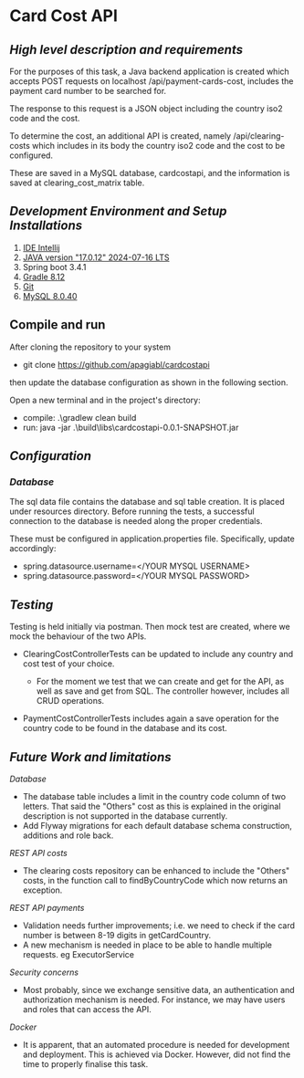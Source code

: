 # Card Cost API

## *High level description and requirements*

For the purposes of this task, a Java backend application is created
which accepts POST requests on localhost /api/payment-cards-cost, includes 
the payment card number to be searched for.

The response to this request is a JSON object including the country iso2 code
and the cost.

To determine the cost, an additional API is created, namely /api/clearing-costs which includes in its body
the country iso2 code and the cost to be configured.

These are saved in a MySQL database, cardcostapi, and the information is saved at clearing_cost_matrix table.


## *Development Environment and Setup Installations*

1. [IDE Intellij](https://www.jetbrains.com/idea/download/?section=windows)
2. [JAVA version "17.0.12" 2024-07-16 LTS](https://www.oracle.com/java/technologies/javase/jdk17-archive-downloads.html)
3. Spring boot 3.4.1
4. [Gradle 8.12](https://gradle.org/install/)
5. [Git](https://git-scm.com/downloads)
6. [MySQL 8.0.40](https://dev.mysql.com/downloads/)


## Compile and run

After cloning the repository to your system
- git clone https://github.com/apagiabl/cardcostapi

then update the database configuration as shown in the following section.

Open a new terminal and in the project's directory:
- compile: .\gradlew clean build
- run: java -jar .\build\libs\cardcostapi-0.0.1-SNAPSHOT.jar


## *Configuration*

### *Database*
The sql data file contains the database and sql table creation. It is placed under resources directory.
Before running the tests, a successful connection to the database is needed along the
proper credentials.

These must be configured in application.properties file. Specifically, update accordingly:

- spring.datasource.username=</YOUR MYSQL USERNAME>
- spring.datasource.password=</YOUR MYSQL PASSWORD>


## *Testing*

Testing is held initially via postman. Then mock test are created, where we mock the 
behaviour of the two APIs.

- ClearingCostControllerTests can be updated to include any country and cost test of your choice. 
  - For the moment we test that we can create and get for the API, as well as save and get from SQL.
  The controller however, includes all CRUD operations.

- PaymentCostControllerTests includes again a save operation for the country code to be found in the database and its cost.


## *Future Work and limitations*

*Database*
- The database table includes a limit in the country code column of two letters. That said the "Others" cost as this is 
explained in the original description is not supported in the database currently.
- Add Flyway migrations for each default database schema construction, additions and role back.

*REST API costs*
- The clearing costs repository can be enhanced to include the "Others" costs, in the function call to findByCountryCode which now returns an exception.

*REST API payments*
- Validation needs further improvements; i.e. we need to check if the card number is between 8-19 digits in getCardCountry.
- A new mechanism is needed in place to be able to handle multiple requests. eg ExecutorService

*Security concerns*
- Most probably, since we exchange sensitive data, an authentication and authorization mechanism is needed. For instance, we may have users and roles that can access the API.

*Docker*
- It is apparent, that an automated procedure is needed for development and deployment. This is achieved via Docker. However, did not find the time to properly finalise this task.


